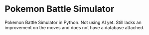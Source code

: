 # Pokemon Battle Simulator

Pokemon Battle Simulator in Python. Not using AI yet. Still lacks an improvement on the moves and does not have a database attached.
